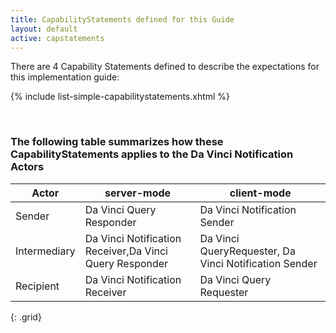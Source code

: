 ```yaml
---
title: CapabilityStatements defined for this Guide
layout: default
active: capstatements
---
```

<!-- TOC  the css styling for this is \pages\assets\css\project.css under 'markdown-toc'

* Do not remove this line (it will not be displayed)
{:toc}

end TOC -->

There are 4 Capability Statements defined to describe the expectations for this implementation guide:

{% include list-simple-capabilitystatements.xhtml %}

<br />

### The following table summarizes how these CapabilityStatements applies to the Da Vinci Notification Actors

|Actor|server-mode|client-mode|
|---|---|---|
|Sender |Da Vinci Query Responder | Da Vinci Notification Sender|
|Intermediary |Da Vinci Notification Receiver,Da Vinci Query Responder|Da Vinci QueryRequester, Da Vinci Notification Sender|
|Recipient |Da Vinci Notification Receiver | Da Vinci Query Requester|
{: .grid}

<br />
